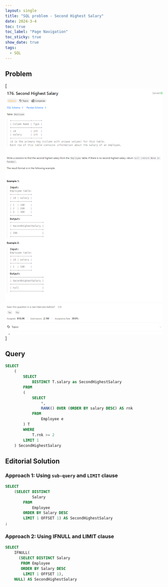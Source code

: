 ```yaml
---
layout: single
title: "SQL problem - Second Highest Salary"
date: 2024-3-4
toc: true
toc_label: "Page Navigation"
toc_sticky: true
show_date: true
tags:
  - SQL
---
```


## Problem

[![problem-176](/assets/images/2024-03-04_00-58-46-PROBLEM-176.png)]

## Query

```sql
SELECT
    (
        SELECT
            DISTINCT T.salary as SecondHighestSalary
        FROM
        (
            SELECT
                *,
                RANK() OVER (ORDER BY salary DESC) AS rnk
            FROM
                Employee e
        ) T
        WHERE
            T.rnk >= 2
        LIMIT 1
    ) SecondHighestSalary
```

## Editorial Solution

### Approach 1: Using `sub-query` and `LIMIT` clause

```sql
SELECT
    (SELECT DISTINCT
            Salary
        FROM
            Employee
        ORDER BY Salary DESC
        LIMIT 1 OFFSET 1) AS SecondHighestSalary
;
```

### Approach 2: Using IFNULL and LIMIT clause

```sql
SELECT
    IFNULL(
      (SELECT DISTINCT Salary
       FROM Employee
       ORDER BY Salary DESC
        LIMIT 1 OFFSET 1),
    NULL) AS SecondHighestSalary
```
